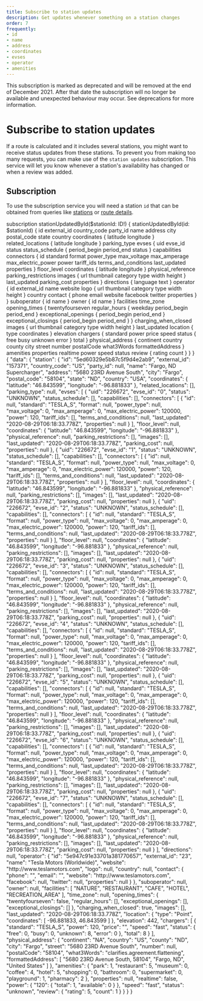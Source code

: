 ```yaml
---
title: Subscribe to station updates
description: Get updates whenever something on a station changes
order: 7
frequently:
- id
- name
- address
- coordinates
- evses
- operator
- amenities
---
```


<note display="block">

This subscription is marked as deprecated and will be removed at the end of December 2021. After that date the subscription will no longer be available and unexpected behaviour may occur. See deprecations for more information.

</note>

# Subscribe to station updates
If a route is calculated and it includes several stations, you might want to receive status updates from these stations. To prevent you from making too many requests, you can make use of the `station updates` subscription. This service will let you know whenever a station's availability has changed or when a review was added.

<api-reference-actions url="https://playground.chargetrip.com/?page=station"></api-reference-actions>

## Subscription
To use the subscription service you will need a station `id` that can be obtained from queries like [stations](/API-Reference/Stations/query-stations/) or [route details](/API-Reference/Stations/query-stations/). 

<schema type="Subscription" name="stationUpdatedById" :frequent="frequently"></schema>

<response error="stationUpdatedById"></response>

<playground>
<code-block lang="graphql" type="subscription">					
subscription stationUpdatedById($stationId: ID!) {
  stationUpdatedById(id: $stationId) {
    id
    external_id
    country_code
    party_id
    name
    address
    city
    postal_code
    state
    country
    coordinates {
      latitude
      longitude
    }
    related_locations {
      latitude
      longitude
    }
    parking_type
    evses {
      uid
      evse_id
      status
      status_schedule {
        period_begin
        period_end
        status
      }
      capabilities
      connectors {
        id
        standard
        format
        power_type
        max_voltage
        max_amperage
        max_electric_power
        power
        tariff_ids
        terms_and_conditions
        last_updated
        properties
      }
      floor_level
      coordinates {
        latitude
        longitude
      }
      physical_reference
      parking_restrictions
      images {
        url
        thumbnail
        category
        type
        width
        height
      }
      last_updated
      parking_cost
      properties
    }
    directions {
      language
      text
    }
    operator {
      id
      external_id
      name
      website
      logo {
        url
        thumbnail
        category
        type
        width
        height
      }
      country
      contact {
        phone
        email
        website
        facebook
        twitter
        properties
      }
    }
    suboperator {
      id
      name
    }
    owner {
      id
      name
    }
    facilities
    time_zone
    opening_times {
      twentyfourseven
      regular_hours {
        weekday
        period_begin
        period_end
      }
      exceptional_openings {
        period_begin
        period_end
      }
      exceptional_closings {
        period_begin
        period_end
      }
    }
    charging_when_closed
    images {
      url
      thumbnail
      category
      type
      width
      height
    }
    last_updated
    location {
      type
      coordinates
    }
    elevation
    chargers {
      standard
      power
      price
      speed
      status {
        free
        busy
        unknown
        error
      }
      total
    }
    physical_address {
      continent
      country
      county
      city
      street
      number
      postalCode
      what3Words
      formattedAddress
    }
    amenities
    properties
    realtime
    power
    speed
    status
    review {
      rating
      count
    }
  }
}
</code-block>
<code-block lang="json" type="response">
{
  "data": {
    "station": {
      "id": "5ed60329e5b87c5f9d4e2ab9",
      "external_id": "157371",
      "country_code": "US",
      "party_id": null,
      "name": "Fargo, ND Supercharger",
      "address": "5680 23RD Avenue South",
      "city": "Fargo",
      "postal_code": "58104",
      "state": "ND",
      "country": "USA",
      "coordinates": {
        "latitude": "46.843599",
        "longitude": "-96.881833"
      },
      "related_locations": [],
      "parking_type": null,
      "evses": [
        {
          "uid": "226672",
          "evse_id": "0",
          "status": "UNKNOWN",
          "status_schedule": [],
          "capabilities": [],
          "connectors": [
            {
              "id": null,
              "standard": "TESLA_S",
              "format": null,
              "power_type": null,
              "max_voltage": 0,
              "max_amperage": 0,
              "max_electric_power": 120000,
              "power": 120,
              "tariff_ids": [],
              "terms_and_conditions": null,
              "last_updated": "2020-08-29T06:18:33.778Z",
              "properties": null
            }
          ],
          "floor_level": null,
          "coordinates": {
            "latitude": "46.843599",
            "longitude": "-96.881833"
          },
          "physical_reference": null,
          "parking_restrictions": [],
          "images": [],
          "last_updated": "2020-08-29T06:18:33.778Z",
          "parking_cost": null,
          "properties": null
        },
        {
          "uid": "226672",
          "evse_id": "1",
          "status": "UNKNOWN",
          "status_schedule": [],
          "capabilities": [],
          "connectors": [
            {
              "id": null,
              "standard": "TESLA_S",
              "format": null,
              "power_type": null,
              "max_voltage": 0,
              "max_amperage": 0,
              "max_electric_power": 120000,
              "power": 120,
              "tariff_ids": [],
              "terms_and_conditions": null,
              "last_updated": "2020-08-29T06:18:33.778Z",
              "properties": null
            }
          ],
          "floor_level": null,
          "coordinates": {
            "latitude": "46.843599",
            "longitude": "-96.881833"
          },
          "physical_reference": null,
          "parking_restrictions": [],
          "images": [],
          "last_updated": "2020-08-29T06:18:33.778Z",
          "parking_cost": null,
          "properties": null
        },
        {
          "uid": "226672",
          "evse_id": "2",
          "status": "UNKNOWN",
          "status_schedule": [],
          "capabilities": [],
          "connectors": [
            {
              "id": null,
              "standard": "TESLA_S",
              "format": null,
              "power_type": null,
              "max_voltage": 0,
              "max_amperage": 0,
              "max_electric_power": 120000,
              "power": 120,
              "tariff_ids": [],
              "terms_and_conditions": null,
              "last_updated": "2020-08-29T06:18:33.778Z",
              "properties": null
            }
          ],
          "floor_level": null,
          "coordinates": {
            "latitude": "46.843599",
            "longitude": "-96.881833"
          },
          "physical_reference": null,
          "parking_restrictions": [],
          "images": [],
          "last_updated": "2020-08-29T06:18:33.778Z",
          "parking_cost": null,
          "properties": null
        },
        {
          "uid": "226672",
          "evse_id": "3",
          "status": "UNKNOWN",
          "status_schedule": [],
          "capabilities": [],
          "connectors": [
            {
              "id": null,
              "standard": "TESLA_S",
              "format": null,
              "power_type": null,
              "max_voltage": 0,
              "max_amperage": 0,
              "max_electric_power": 120000,
              "power": 120,
              "tariff_ids": [],
              "terms_and_conditions": null,
              "last_updated": "2020-08-29T06:18:33.778Z",
              "properties": null
            }
          ],
          "floor_level": null,
          "coordinates": {
            "latitude": "46.843599",
            "longitude": "-96.881833"
          },
          "physical_reference": null,
          "parking_restrictions": [],
          "images": [],
          "last_updated": "2020-08-29T06:18:33.778Z",
          "parking_cost": null,
          "properties": null
        },
        {
          "uid": "226672",
          "evse_id": "4",
          "status": "UNKNOWN",
          "status_schedule": [],
          "capabilities": [],
          "connectors": [
            {
              "id": null,
              "standard": "TESLA_S",
              "format": null,
              "power_type": null,
              "max_voltage": 0,
              "max_amperage": 0,
              "max_electric_power": 120000,
              "power": 120,
              "tariff_ids": [],
              "terms_and_conditions": null,
              "last_updated": "2020-08-29T06:18:33.778Z",
              "properties": null
            }
          ],
          "floor_level": null,
          "coordinates": {
            "latitude": "46.843599",
            "longitude": "-96.881833"
          },
          "physical_reference": null,
          "parking_restrictions": [],
          "images": [],
          "last_updated": "2020-08-29T06:18:33.778Z",
          "parking_cost": null,
          "properties": null
        },
        {
          "uid": "226672",
          "evse_id": "5",
          "status": "UNKNOWN",
          "status_schedule": [],
          "capabilities": [],
          "connectors": [
            {
              "id": null,
              "standard": "TESLA_S",
              "format": null,
              "power_type": null,
              "max_voltage": 0,
              "max_amperage": 0,
              "max_electric_power": 120000,
              "power": 120,
              "tariff_ids": [],
              "terms_and_conditions": null,
              "last_updated": "2020-08-29T06:18:33.778Z",
              "properties": null
            }
          ],
          "floor_level": null,
          "coordinates": {
            "latitude": "46.843599",
            "longitude": "-96.881833"
          },
          "physical_reference": null,
          "parking_restrictions": [],
          "images": [],
          "last_updated": "2020-08-29T06:18:33.778Z",
          "parking_cost": null,
          "properties": null
        },
        {
          "uid": "226672",
          "evse_id": "6",
          "status": "UNKNOWN",
          "status_schedule": [],
          "capabilities": [],
          "connectors": [
            {
              "id": null,
              "standard": "TESLA_S",
              "format": null,
              "power_type": null,
              "max_voltage": 0,
              "max_amperage": 0,
              "max_electric_power": 120000,
              "power": 120,
              "tariff_ids": [],
              "terms_and_conditions": null,
              "last_updated": "2020-08-29T06:18:33.778Z",
              "properties": null
            }
          ],
          "floor_level": null,
          "coordinates": {
            "latitude": "46.843599",
            "longitude": "-96.881833"
          },
          "physical_reference": null,
          "parking_restrictions": [],
          "images": [],
          "last_updated": "2020-08-29T06:18:33.778Z",
          "parking_cost": null,
          "properties": null
        },
        {
          "uid": "226672",
          "evse_id": "7",
          "status": "UNKNOWN",
          "status_schedule": [],
          "capabilities": [],
          "connectors": [
            {
              "id": null,
              "standard": "TESLA_S",
              "format": null,
              "power_type": null,
              "max_voltage": 0,
              "max_amperage": 0,
              "max_electric_power": 120000,
              "power": 120,
              "tariff_ids": [],
              "terms_and_conditions": null,
              "last_updated": "2020-08-29T06:18:33.778Z",
              "properties": null
            }
          ],
          "floor_level": null,
          "coordinates": {
            "latitude": "46.843599",
            "longitude": "-96.881833"
          },
          "physical_reference": null,
          "parking_restrictions": [],
          "images": [],
          "last_updated": "2020-08-29T06:18:33.778Z",
          "parking_cost": null,
          "properties": null
        }
      ],
      "directions": null,
      "operator": {
        "id": "5e947c91e33701a381770657",
        "external_id": "23",
        "name": "Tesla Motors (Worldwide)",
        "website": "http://www.teslamotors.com",
        "logo": null,
        "country": null,
        "contact": {
          "phone": "",
          "email": "",
          "website": "http://www.teslamotors.com",
          "facebook": null,
          "twitter": null,
          "properties": null
        }
      },
      "suboperator": null,
      "owner": null,
      "facilities": [
        "NATURE",
        "RESTAURANT",
        "CAFE",
        "HOTEL",
        "RECREATION_AREA"
      ],
      "time_zone": null,
      "opening_times": {
        "twentyfourseven": false,
        "regular_hours": [],
        "exceptional_openings": [],
        "exceptional_closings": []
      },
      "charging_when_closed": true,
      "images": [],
      "last_updated": "2020-08-29T06:18:33.778Z",
      "location": {
        "type": "Point",
        "coordinates": [
          -96.881833,
          46.843599
        ]
      },
      "elevation": 442,
      "chargers": [
        {
          "standard": "TESLA_S",
          "power": 120,
          "price": "",
          "speed": "fast",
          "status": {
            "free": 0,
            "busy": 0,
            "unknown": 8,
            "error": 0
          },
          "total": 8
        }
      ],
      "physical_address": {
        "continent": "NA",
        "country": "US",
        "county": "ND",
        "city": "Fargo",
        "street": "5680 23RD Avenue South",
        "number": null,
        "postalCode": "58104",
        "what3Words": "clarifies.agreement.flattening",
        "formattedAddress": [
          "5680 23RD Avenue South, 58104",
          "Fargo, ND",
          "United States"
        ]
      },
      "amenities": {
        "park": 1,
        "restaurant": 5,
        "museum": 0,
        "coffee": 4,
        "hotel": 5,
        "shopping": 0,
        "bathroom": 0,
        "supermarket": 0,
        "playground": 1,
        "pharmacy": 2
      },
      "properties": null,
      "realtime": false,
      "power": {
        "120": {
          "total": 1,
          "available": 0
        }
      },
      "speed": "fast",
      "status": "unknown",
      "review": {
        "rating": 5,
        "count": 1
      }
    }
  }
}
</code-block>
</playground>

